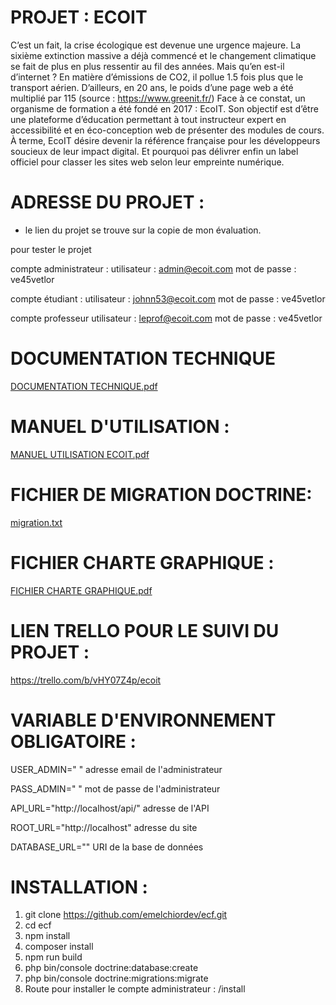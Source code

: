 # PROJET : ECOIT

C’est un fait, la crise écologique est devenue une urgence majeure. La sixième extinction 
massive a déjà commencé et le changement climatique se fait de plus en plus ressentir au fil 
des années. Mais qu’en est-il d’internet ?
En matière d’émissions de CO2, il pollue 1.5 fois plus que le transport aérien. D’ailleurs, en 20 
ans, le poids d’une page web a été multiplié par 115 (source : https://www.greenit.fr/)
Face à ce constat, un organisme de formation a été fondé en 2017 : EcoIT. Son objectif est 
d’être une plateforme d’éducation permettant à tout instructeur expert en accessibilité et en 
éco-conception web de présenter des modules de cours.
À terme, EcoIT désire devenir la référence française pour les développeurs soucieux de leur 
impact digital. Et pourquoi pas délivrer enfin un label officiel pour classer les sites web selon 
leur empreinte numérique.

# ADRESSE DU PROJET : 
- le lien du projet se trouve sur la copie de mon évaluation.

pour tester le projet

compte administrateur :
utilisateur : admin@ecoit.com
mot de passe : ve45vetlor

compte étudiant :
utilisateur : johnn53@ecoit.com
mot de passe : ve45vetlor

compte professeur
utilisateur : leprof@ecoit.com
mot de passe : ve45vetlor


# DOCUMENTATION TECHNIQUE
[DOCUMENTATION TECHNIQUE.pdf](https://github.com/emelchiordev/ecf/files/8534114/DOCUMENTATION.TECHNIQUE.pdf)

# MANUEL D'UTILISATION : 
[MANUEL UTILISATION ECOIT.pdf](https://github.com/emelchiordev/ecf/files/8525407/MANUEL.UTILISATION.ECOIT.pdf)

# FICHIER DE MIGRATION DOCTRINE: 
[migration.txt](https://github.com/emelchiordev/ecf/files/8525451/migration.txt)

# FICHIER CHARTE GRAPHIQUE : 
[FICHIER CHARTE GRAPHIQUE.pdf](https://github.com/emelchiordev/ecf/files/8534446/FICHIER.CHARTE.GRAPHIQUE.pdf)

# LIEN TRELLO POUR LE SUIVI DU PROJET :
https://trello.com/b/vHY07Z4p/ecoit

# VARIABLE D'ENVIRONNEMENT OBLIGATOIRE : 
USER_ADMIN=" " adresse email de l'administrateur

PASS_ADMIN=" " mot de passe de l'administrateur

API_URL="http://localhost/api/" adresse de l'API

ROOT_URL="http://localhost" adresse du site

DATABASE_URL="" URI de la base de données

# INSTALLATION : 
1) git clone https://github.com/emelchiordev/ecf.git
2) cd ecf
3) npm install
4) composer install
5) npm run build
6) php bin/console doctrine:database:create
7) php bin/console doctrine:migrations:migrate
8) Route pour installer le compte administrateur : /install






